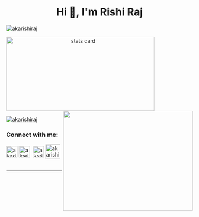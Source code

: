 <h1 align="center">Hi 👋, I'm Rishi Raj</h1>


<p align="left"> <img src="https://komarev.com/ghpvc/?username=akarishiraj&label=Profile%20views&color=0e75b6&style=flat" alt="akarishiraj" /> </p>


<p>
<a align= "center" href="https://github.com/akarishiraj">
  <img alt= "stats card" height="200px" width="400" src="https://github-readme-stats.vercel.app/api?username=akarishiraj&theme=cobalt&show_icons=true&count_private=true" />
  <img align="right" height="270px" width="350" src="https://cdn.dribbble.com/users/2238041/screenshots/4763918/working.gif" /> </a>

</p>





<p align="left"> <a href="https://twitter.com/akarishiraj" target="blank"><img src="https://img.shields.io/twitter/follow/akarishiraj?logo=twitter&style=for-the-badge" alt="akarishiraj" /></a> </p>

<!-- - 📫 How to reach me **rishi.raj306@gmail.com** -->

<h3 align="left">Connect with me:</h3>
<p align="left">
<a href="https://twitter.com/akarishiraj" target="blank"><img align="center" src="https://img.icons8.com/cute-clipart/64/000000/twitter.png" alt="akarishiraj" height="30" width="30" /></a>
<a href="https://linkedin.com/in/akarishiraj" target="blank"><img align="center" src="https://img.icons8.com/cute-clipart/64/000000/linkedin.png" alt="akarishiraj" height="30" width="30" /></a>&nbsp;
<a href="https://instagram.com/akarishiraj" target="blank"><img align="center" src="https://img.icons8.com/cute-clipart/64/000000/instagram-new.png" alt="akarishiraj" height="30" width="30" /></a>
<a href="https://www.hackerrank.com/akarishiraj" target="blank"><img align="center" src="https://img.icons8.com/windows/512/hackerrank.png" alt="akarishiraj" height="40" width="40" /></a>
 <br><br>
<hr>

